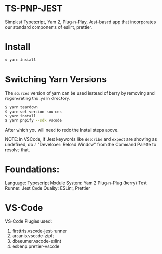 # TS-PNP-JEST

Simplest Typescript, Yarn 2, Plug-n-Play, Jest-based app that incorporates our standard components of eslint, prettier.

# Install

```bash
$ yarn install
```

# Switching Yarn Versions

The `sources` version of yarn can be used instead of berry by removing and regenerating the .yarn directory:

```bash
$ yarn teardown
$ yarn set version sources
$ yarn install
$ yarn pnpify --sdk vscode
```

After which you will need to redo the Install steps above.

NOTE: in VSCode, if Jest keywords like `describe` and `expect` are showing as undefined, do a "Developer: Reload Window" from the Command Palette to resolve that.

# Foundations:

Language: Typescript
Module System:  Yarn 2 Plug-n-Plug (berry)
Test Runner:  Jest
Code Quality:  ESLint, Prettier


# VS-Code

VS-Code Plugins used:

1. firsttris.vscode-jest-runner
2. arcanis.vscode-zipfs
3. dbaeumer.vscode-eslint
4. esbenp.prettier-vscode
